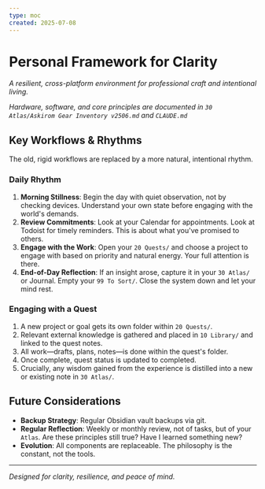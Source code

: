 ```yaml
---
type: moc
created: 2025-07-08
---
```


# Personal Framework for Clarity

*A resilient, cross-platform environment for professional craft and intentional living.*

*Hardware, software, and core principles are documented in `30 Atlas/Askirom Gear Inventory v2506.md` and `CLAUDE.md`*

## Key Workflows & Rhythms

The old, rigid workflows are replaced by a more natural, intentional rhythm.

### Daily Rhythm

1. **Morning Stillness**: Begin the day with quiet observation, not by checking devices. Understand your own state before engaging with the world's demands.
2. **Review Commitments**: Look at your Calendar for appointments. Look at Todoist for timely reminders. This is about what you've promised to others.
3. **Engage with the Work**: Open your `20 Quests/` and choose a project to engage with based on priority and natural energy. Your full attention is there.
4. **End-of-Day Reflection**: If an insight arose, capture it in your `30 Atlas/` or Journal. Empty your `99 To Sort/`. Close the system down and let your mind rest.

### Engaging with a Quest

1. A new project or goal gets its own folder within `20 Quests/`.
2. Relevant external knowledge is gathered and placed in `10 Library/` and linked to the quest notes.
3. All work—drafts, plans, notes—is done within the quest's folder.
4. Once complete, quest status is updated to completed.
5. Crucially, any wisdom gained from the experience is distilled into a new or existing note in `30 Atlas/`.

## Future Considerations

- **Backup Strategy**: Regular Obsidian vault backups via git.
- **Regular Reflection**: Weekly or monthly review, not of tasks, but of your `Atlas`. Are these principles still true? Have I learned something new?
- **Evolution**: All components are replaceable. The philosophy is the constant, not the tools.

---

*Designed for clarity, resilience, and peace of mind.*